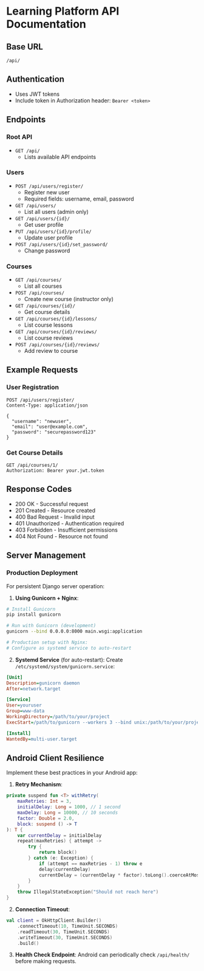 # Learning Platform API Documentation

## Base URL
`/api/`

## Authentication
- Uses JWT tokens
- Include token in Authorization header: `Bearer <token>`

## Endpoints

### Root API
- `GET /api/`
  - Lists available API endpoints

### Users
- `POST /api/users/register/`
  - Register new user
  - Required fields: username, email, password
- `GET /api/users/`
  - List all users (admin only)
- `GET /api/users/{id}/`
  - Get user profile
- `PUT /api/users/{id}/profile/`
  - Update user profile
- `POST /api/users/{id}/set_password/`
  - Change password

### Courses
- `GET /api/courses/`
  - List all courses
- `POST /api/courses/`
  - Create new course (instructor only)
- `GET /api/courses/{id}/`
  - Get course details
- `GET /api/courses/{id}/lessons/`
  - List course lessons
- `GET /api/courses/{id}/reviews/`
  - List course reviews
- `POST /api/courses/{id}/reviews/`
  - Add review to course

## Example Requests

### User Registration
```http
POST /api/users/register/
Content-Type: application/json

{
  "username": "newuser",
  "email": "user@example.com",
  "password": "securepassword123"
}
```

### Get Course Details
```http
GET /api/courses/1/
Authorization: Bearer your.jwt.token
```

## Response Codes
- 200 OK - Successful request
- 201 Created - Resource created
- 400 Bad Request - Invalid input
- 401 Unauthorized - Authentication required
- 403 Forbidden - Insufficient permissions
- 404 Not Found - Resource not found

## Server Management

### Production Deployment
For persistent Django server operation:

1. **Using Gunicorn + Nginx**:
```bash
# Install Gunicorn
pip install gunicorn

# Run with Gunicorn (development)
gunicorn --bind 0.0.0.0:8000 main.wsgi:application

# Production setup with Nginx:
# Configure as systemd service to auto-restart
```

2. **Systemd Service** (for auto-restart):
Create `/etc/systemd/system/gunicorn.service`:
```ini
[Unit]
Description=gunicorn daemon
After=network.target

[Service]
User=youruser
Group=www-data
WorkingDirectory=/path/to/your/project
ExecStart=/path/to/gunicorn --workers 3 --bind unix:/path/to/your/project/main.sock main.wsgi:application

[Install]
WantedBy=multi-user.target
```

## Android Client Resilience

Implement these best practices in your Android app:

1. **Retry Mechanism**:
```kotlin
private suspend fun <T> withRetry(
    maxRetries: Int = 3,
    initialDelay: Long = 1000, // 1 second
    maxDelay: Long = 10000, // 10 seconds
    factor: Double = 2.0,
    block: suspend () -> T
): T {
    var currentDelay = initialDelay
    repeat(maxRetries) { attempt ->
        try {
            return block()
        } catch (e: Exception) {
            if (attempt == maxRetries - 1) throw e
            delay(currentDelay)
            currentDelay = (currentDelay * factor).toLong().coerceAtMost(maxDelay)
        }
    }
    throw IllegalStateException("Should not reach here")
}
```

2. **Connection Timeout**:
```kotlin
val client = OkHttpClient.Builder()
    .connectTimeout(10, TimeUnit.SECONDS)
    .readTimeout(30, TimeUnit.SECONDS)
    .writeTimeout(30, TimeUnit.SECONDS)
    .build()
```

3. **Health Check Endpoint**:
Android can periodically check `/api/health/` before making requests.
